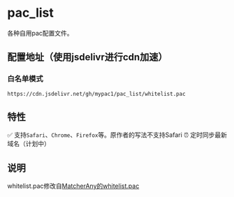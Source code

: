# pac_list
各种自用pac配置文件。

## 配置地址（使用jsdelivr进行cdn加速）
### 白名单模式
```
https://cdn.jsdelivr.net/gh/mypac1/pac_list/whitelist.pac
```
## 特性
✅ 支持`Safari`、`Chrome`、`Firefox`等。原作者的写法不支持Safari
⏰ 定时同步最新域名（计划中）

## 说明
whitelist.pac修改自[MatcherAny的whitelist.pac](https://github.com/MatcherAny/whitelist.pac/blob/master/whitelist.pac)
